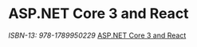 # ASP.NET Core 3 and React

_ISBN-13: 978-1789950229_
[ASP.NET Core 3 and React](https://www.packtpub.com/product/asp-net-core-3-and-react/9781789950229)
